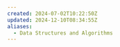 ```yaml
---
created: 2024-07-02T10:22:50Z
updated: 2024-12-10T08:34:55Z
aliases:
  - Data Structures and Algorithms
---
```


